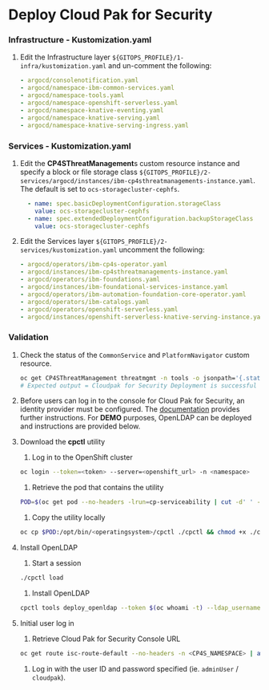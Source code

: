 # Deploy Cloud Pak for Security

### Infrastructure - Kustomization.yaml
1. Edit the Infrastructure layer `${GITOPS_PROFILE}/1-infra/kustomization.yaml` and un-comment the following:
    ```yaml
    - argocd/consolenotification.yaml
    - argocd/namespace-ibm-common-services.yaml
    - argocd/namespace-tools.yaml
    - argocd/namespace-openshift-serverless.yaml
    - argocd/namespace-knative-eventing.yaml
    - argocd/namespace-knative-serving.yaml
    - argocd/namespace-knative-serving-ingress.yaml
    ```
### Services - Kustomization.yaml
1. Edit the **CP4SThreatManagement**s custom resource instance and specify a block or file storage class `${GITOPS_PROFILE}/2-services/argocd/instances/ibm-cp4sthreatmanagements-instance.yaml`.  The default is set to `ocs-storagecluster-cephfs`.
    ```yaml
      - name: spec.basicDeploymentConfiguration.storageClass
        value: ocs-storagecluster-cephfs
      - name: spec.extendedDeploymentConfiguration.backupStorageClass
        value: ocs-storagecluster-cephfs
    ```

1. Edit the Services layer `${GITOPS_PROFILE}/2-services/kustomization.yaml` uncomment the following:
    ```yaml
    - argocd/operators/ibm-cp4s-operator.yaml
    - argocd/instances/ibm-cp4sthreatmanagements-instance.yaml
    - argocd/operators/ibm-foundations.yaml
    - argocd/instances/ibm-foundational-services-instance.yaml
    - argocd/operators/ibm-automation-foundation-core-operator.yaml
    - argocd/operators/ibm-catalogs.yaml
    - argocd/operators/openshift-serverless.yaml
    - argocd/instances/openshift-serverless-knative-serving-instance.yaml
    ```

### Validation
1.  Check the status of the `CommonService` and `PlatformNavigator` custom resource.
    ```bash
    oc get CP4SThreatManagement threatmgmt -n tools -o jsonpath='{.status.conditions}'
    # Expected output = Cloudpak for Security Deployment is successful
    ```

1.  Before users can log in to the console for Cloud Pak for Security, an identity provider must be configured.  The [documentation](https://www.ibm.com/docs/en/cloud-paks/cp-security/1.8?topic=postinstallation-configuring-identity-providers) provides further instructions.  For **DEMO** purposes, OpenLDAP can be deployed and instructions are provided below.

1. Download the **cpctl** utility
    1. Log in to the OpenShift cluster
    ```bash
    oc login --token=<token> --server=<openshift_url> -n <namespace>
    ```
    1. Retrieve the pod that contains the utility
    ```bash
    POD=$(oc get pod --no-headers -lrun=cp-serviceability | cut -d' ' -f1)
    ```
    1. Copy the utility locally
    ```bash
    oc cp $POD:/opt/bin/<operatingsystem>/cpctl ./cpctl && chmod +x ./cpctl
    ```
1. Install OpenLDAP
    1. Start a session
    ```bash
    ./cpctl load
    ```
    1. Install OpenLDAP
    ```bash
    cpctl tools deploy_openldap --token $(oc whoami -t) --ldap_usernames 'adminUser,user1,user2,user3' --ldap_password cloudpak
    ```
1. Initial user log in
    1. Retrieve Cloud Pak for Security Console URL
    ```bash
    oc get route isc-route-default --no-headers -n <CP4S_NAMESPACE> | awk '{print $2}'
    ```
    1. Log in with the user ID and password specified (ie. `adminUser` / `cloudpak`).
